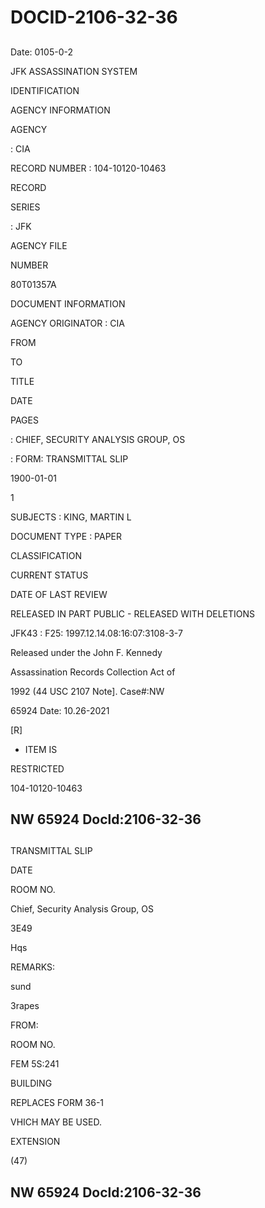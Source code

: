 # DOCID-2106-32-36

##
Date: 0105-0-2

JFK ASSASSINATION SYSTEM

IDENTIFICATION

AGENCY INFORMATION

AGENCY

: CIA

RECORD NUMBER : 104-10120-10463

RECORD

SERIES

: JFK

AGENCY FILE

NUMBER

80T01357A

DOCUMENT INFORMATION

AGENCY ORIGINATOR : CIA

FROM

TO

TITLE

DATE

PAGES

: CHIEF, SECURITY ANALYSIS GROUP, OS

: FORM: TRANSMITTAL SLIP

1900-01-01

1

SUBJECTS : KING, MARTIN L

DOCUMENT TYPE : PAPER

CLASSIFICATION

CURRENT STATUS

DATE OF LAST REVIEW

RELEASED IN PART PUBLIC - RELEASED WITH DELETIONS

JFK43 : F25: 1997.12.14.08:16:07:3108-3-7

Released under the John F. Kennedy

Assassination Records Collection Act of

1992 (44 USC 2107 Note]. Case#:NW

65924 Date: 10.26-2021

[R]

- ITEM IS

RESTRICTED

104-10120-10463

NW 65924 Docld:2106-32-36
---

##
TRANSMITTAL SLIP

DATE

ROOM NO.

Chief, Security Analysis Group, OS

3E49

Hqs

REMARKS:

sund

3rapes

FROM:

ROOM NO.

FEM 5S:241

BUILDING

REPLACES FORM 36-1

VHICH MAY BE USED.

EXTENSION

(47)

NW 65924 Docld:2106-32-36
---

